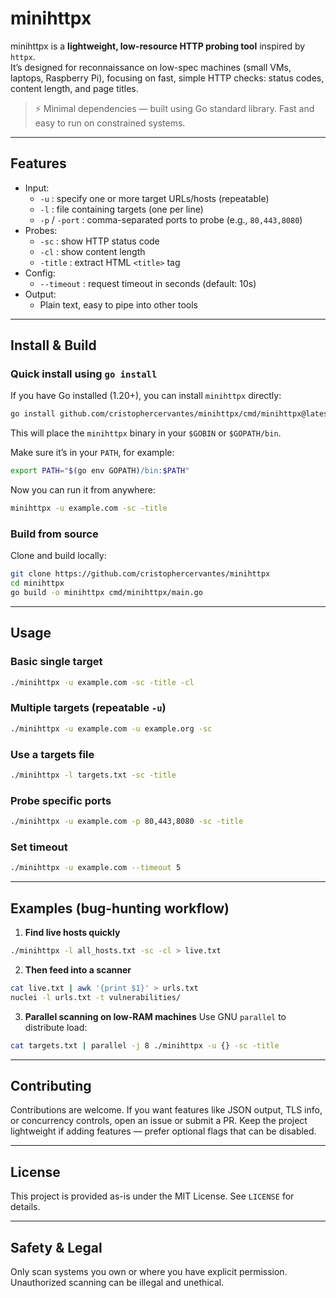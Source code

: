 # minihttpx

minihttpx is a **lightweight, low-resource HTTP probing tool** inspired by `httpx`.  
It’s designed for reconnaissance on low-spec machines (small VMs, laptops, Raspberry Pi), focusing on fast, simple HTTP checks: status codes, content length, and page titles.  

> ⚡ Minimal dependencies — built using Go standard library. Fast and easy to run on constrained systems.

---

## Features

- Input:
  - `-u` : specify one or more target URLs/hosts (repeatable)
  - `-l` : file containing targets (one per line)
  - `-p` / `-port` : comma-separated ports to probe (e.g., `80,443,8080`)
- Probes:
  - `-sc` : show HTTP status code
  - `-cl` : show content length
  - `-title` : extract HTML `<title>` tag
- Config:
  - `--timeout` : request timeout in seconds (default: 10s)
- Output:
  - Plain text, easy to pipe into other tools

---

## Install & Build

### Quick install using `go install`

If you have Go installed (1.20+), you can install `minihttpx` directly:

```bash
go install github.com/cristophercervantes/minihttpx/cmd/minihttpx@latest
```

This will place the `minihttpx` binary in your `$GOBIN` or `$GOPATH/bin`.

Make sure it’s in your `PATH`, for example:

```bash
export PATH="$(go env GOPATH)/bin:$PATH"
```

Now you can run it from anywhere:

```bash
minihttpx -u example.com -sc -title
```

### Build from source

Clone and build locally:

```bash
git clone https://github.com/cristophercervantes/minihttpx
cd minihttpx
go build -o minihttpx cmd/minihttpx/main.go
```

---

## Usage

### Basic single target
```bash
./minihttpx -u example.com -sc -title -cl
```

### Multiple targets (repeatable `-u`)
```bash
./minihttpx -u example.com -u example.org -sc
```

### Use a targets file
```bash
./minihttpx -l targets.txt -sc -title
```

### Probe specific ports
```bash
./minihttpx -u example.com -p 80,443,8080 -sc -title
```

### Set timeout
```bash
./minihttpx -u example.com --timeout 5
```

---

## Examples (bug-hunting workflow)

1. **Find live hosts quickly**
```bash
./minihttpx -l all_hosts.txt -sc -cl > live.txt
```

2. **Then feed into a scanner**
```bash
cat live.txt | awk '{print $1}' > urls.txt
nuclei -l urls.txt -t vulnerabilities/
```

3. **Parallel scanning on low-RAM machines**
Use GNU `parallel` to distribute load:
```bash
cat targets.txt | parallel -j 8 ./minihttpx -u {} -sc -title
```

---

## Contributing

Contributions are welcome. If you want features like JSON output, TLS info, or concurrency controls, open an issue or submit a PR. Keep the project lightweight if adding features — prefer optional flags that can be disabled.

---

## License

This project is provided as-is under the MIT License. See `LICENSE` for details.

---

## Safety & Legal

Only scan systems you own or where you have explicit permission. Unauthorized scanning can be illegal and unethical.
